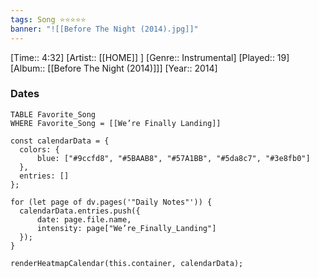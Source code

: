 ```yaml
---
tags: Song ⭐⭐⭐⭐⭐ 
banner: "![[Before The Night (2014).jpg]]"
---
```

[Time:: 4:32]
[Artist:: [[HOME]] ]
[Genre:: Instrumental]
[Played:: 19]
[Album:: [[Before The Night (2014)]]]
[Year:: 2014]
### Dates
````dataview
TABLE Favorite_Song
WHERE Favorite_Song = [[We’re Finally Landing]]
````
  ```dataviewjs
const calendarData = { 
	colors: { 
		blue: ["#9ccfd8", "#5BAAB8", "#57A1BB", "#5da8c7", "#3e8fb0"] 
	}, 
	entries: [] 
}; 

for (let page of dv.pages('"Daily Notes"')) { 
	calendarData.entries.push({ 
		date: page.file.name, 
		intensity: page["We’re_Finally_Landing"]
	}); 
} 

renderHeatmapCalendar(this.container, calendarData);
```
